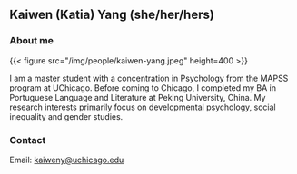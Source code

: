 ## Kaiwen (Katia) Yang (she/her/hers)

### About me

{{< figure src="/img/people/kaiwen-yang.jpeg" height=400 >}}
<br>

I am a master student with a concentration in Psychology from the MAPSS program at UChicago. Before coming to Chicago, I completed my BA in Portuguese Language and Literature at Peking University, China. My research interests primarily focus on developmental psychology, social inequality and gender studies.

### Contact 
Email: kaiweny@uchicago.edu